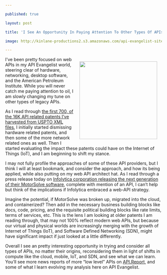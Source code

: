 ---
published: true
layout: post
title: 'I See An Opportunity In Paying Attention To Other Types Of APIs'
image: http://kinlane-productions2.s3.amazonaws.com/api-evangelist-site/blog/infolytica-motorsolve.png
---

<p><a href="http://api.report/2015/02/04/infolytica-corporation-releases-motorsolve-v5/"><img style="padding: 15px;" src="https://kinlane-productions2.s3.amazonaws.com/api-evangelist-site/blog/infolytica-motorsolve.png" alt="" width="250" align="right" /></a>
<p>I've been pretty focused on web APIs in my API Evangelist world, steering clear of hardware, networking, desktop software, and the American Petroleum Institute. While you will never catch me paying attention to oil, I am slowly changing my tune on other types of legacy APIs.
<p>As I read through <a href="http://patents.apievangelist.com/patents.html">the first 700, of the 16K API related patents I&rsquo;ve harvested from USPTO XML files</a>, I initially started dismissing hardware related patents, and then some of the more network related ones as well. Then I started evaluating the impact these patents could have on the Internet of Things (IoT), and I am beginning to shift my stance.
<p>I may not fully profile the approaches of some of these API providers, but I think I will at least bookmark, and consider the approach, and how its being applied, while also putting on my web API architect hat. As I read through a press release today on <a href="http://api.report/2015/02/04/infolytica-corporation-releases-motorsolve-v5/">Infolytica corporation releasing the next generation of their MotorSolve software</a>, complete with mention of an API, I can&rsquo;t help but think of the implications if Infolytica embraced a web-API strategy.
<p>Imagine the potential, if MotorSolve was broken up, migrated into the cloud, and containerized? Then add in the necessary business building blocks like docs, code, pricing, and the requisite political building blocks like rate limits, terms of services, etc. This is the lens I am looking at older patents I am reading through, that may not 100% reflect modern web APIs, but because our virtual and physical worlds are increasingly merging with the growth of Internet of Things (IoT), and Software Defined Networking (SDN), might have significant impact if just looked at a little differently.
<p>Overall I see an pretty interesting opportunity in trying and consider all types of APIs, no matter their origins, reconsidering them in light of shifts in compute like the cloud, mobile, IoT, and SDN, and see what we can learn. You&rsquo;ll see more news reports of more &ldquo;low level&rdquo; APIs on <a href="http://api.report">API.Report</a>, and some of what I learn evolving my analysis here on API Evangelist.

